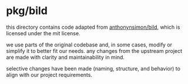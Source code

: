 # pkg/bild

this directory contains code adapted from [anthonynsimon/bild](https://github.com/anthonynsimon/bild),
which is licensed under the mit license.

we use parts of the original codebase and, in some cases,
modify or simplify it to better fit our needs.
any changes from the upstream project are made with clarity
and maintainability in mind.

selective changes have been made (naming, structure, and behavior)
to align with our project requirements.
